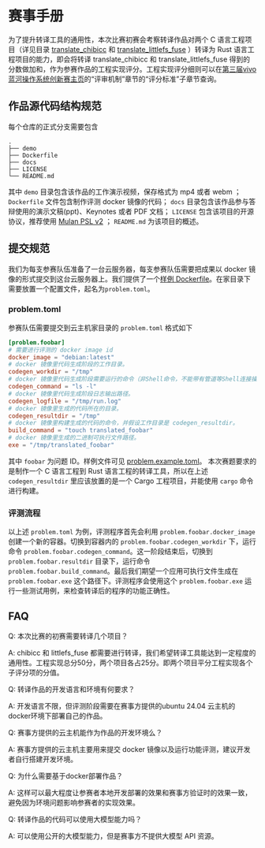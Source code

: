 # 赛事手册

为了提升转译工具的通用性，本次比赛初赛会考察转译作品对两个 C 语言工程项目（详见目录 [translate_chibicc](./translate_chibicc) 和 [translate_littlefs_fuse](./translate_littlefs_fuse)
）转译为 Rust 语言工程项目的能力，即会将转译 translate_chibicc 和 translate_littlefs_fuse 得到的分数做加和，作为参赛作品的工程实现评分。工程实现评分细则可以在[第三届vivo蓝河操作系统创新赛主页](https://competition-web.atomgit.com/competitionInfo?id=49f0205ecd5c81c96381829456fef6a5#heading-0-0)的“评审机制”章节的“评分标准”子章节查询。

## 作品源代码结构规范
每个仓库的正式分支需要包含
```
.
├── demo
├── Dockerfile
├── docs
├── LICENSE
└── README.md
```
其中 `demo` 目录包含该作品的工作演示视频，保存格式为 mp4 或者 webm ；`Dockerfile` 文件包含制作评测 docker 镜像的代码； `docs` 目录包含该作品参与答辩使用的演示文稿(ppt)、Keynotes 或者 PDF 文档； `LICENSE` 包含该项目的开源协议，推荐使用 [Mulan PSL v2](https://license.coscl.org.cn/MulanPSL2) ； `README.md` 为该项目的概述。

## 提交规范
我们为每支参赛队伍准备了一台云服务器，每支参赛队伍需要把成果以 docker 镜像的形式提交到这台云服务器上。我们提供了一个[样例 Dockerfile](./Dockerfile)。在家目录下需要放置一个配置文件，起名为`problem.toml`。

### problem.toml
参赛队伍需要提交到云主机家目录的 `problem.toml` 格式如下
```toml
[problem.foobar]
# 需要进行评测的 docker image id
docker_image = "debian:latest"
# docker 镜像里代码生成阶段的工作目录。
codegen_workdir = "/tmp"
# docker 镜像里代码生成阶段需要运行的命令（非Shell命令，不能带有管道等Shell连接操作符）。
codegen_command = "ls -l"
# docker 镜像里代码生成阶段日志输出路径。
codegen_logfile = "/tmp/run.log"
# docker 镜像里生成的代码所在的目录。
codegen_resultdir = "/tmp"
# docker 镜像里构建生成的代码的命令，并假设工作目录是 codegen_resultdir。
build_command = "touch translated_foobar"
# docker 镜像里生成的二进制可执行文件路径。
exe = "/tmp/translated_foobar"
```
其中 `foobar` 为问题 ID。样例文件可见 [problem.example.toml](./problem.example.toml)。
本次赛题要求的是制作一个 C 语言工程到 Rust 语言工程的转译工具，所以在上述 `codegen_resultdir` 里应该放置的是一个 Cargo 工程项目，并能使用 `cargo` 命令进行构建。

### 评测流程
以上述 `problem.toml` 为例，评测程序首先会利用 `problem.foobar.docker_image` 创建一个新的容器。切换到容器内的 `problem.foobar.codegen_workdir` 下，运行命令 `problem.foobar.codegen_command`。这一阶段结束后，切换到 `problem.foobar.resultdir` 目录下，运行命令 `problem.foobar.build_command`。最后我们期望一个应用可执行文件生成在 `problem.foobar.exe` 这个路径下。评测程序会使用这个 `problem.foobar.exe` 运行一些测试用例，来检查转译后的程序的功能正确性。


## FAQ
Q: 本次比赛的初赛需要转译几个项目？

A: chibicc 和 littlefs_fuse 都需要进行转译，我们希望转译工具能达到一定程度的通用性。工程实现总分50分，两个项目各占25分。即两个项目平分工程实现各个子评分项的分值。

Q: 转译作品的开发语言和环境有何要求？

A: 开发语言不限，但评测阶段需要在赛事方提供的ubuntu 24.04 云主机的docker环境下部署自己的作品。

Q: 赛事方提供的云主机能作为作品的开发环境么？

A: 赛事方提供的云主机主要用来提交 docker 镜像以及运行功能评测，建议开发者自行搭建开发环境。

Q: 为什么需要基于docker部署作品？

A: 这样可以最大程度让参赛者本地开发部署的效果和赛事方验证时的效果一致，避免因为环境问题影响参赛者的实现效果。

Q: 转译作品的代码可以使用大模型能力吗？

A: 可以使用公开的大模型能力，但是赛事方不提供大模型 API 资源。